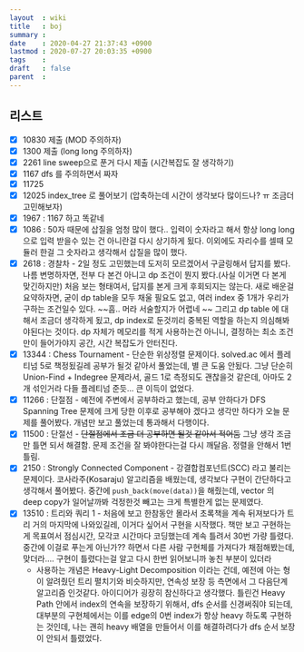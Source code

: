 ```yaml
---
layout  : wiki
title   : boj
summary : 
date    : 2020-04-27 21:37:43 +0900
lastmod : 2020-07-27 20:03:35 +0900
tags    : 
draft   : false
parent  : 
---
```


## 리스트
 * [X] 10830 제출 (MOD 주의하자)
 * [X] 1300 제출 (long long 주의하자)
 * [X] 2261 line sweep으로 푼거 다시 제출 (시간복잡도 잘 생각하기)
 * [X] 1167 dfs 를 주의하면서 짜자
 * [X] 11725
 * [X] 12025 index_tree 로 풀어보기 (압축하는데 시간이 생각보다 많이드나? ㅠ 조금더 고민해보자)
 * [X] 1967 : 1167 하고 똑같네
 * [X] 1086 : 50자 때문에 삽질을 엄청 많이 했다.. 입력이 숫자라고 해서 항상 long long 으로 입력 받을수 있는 건 아니란걸 다시 상기하게 됬다. 이외에도 자리수를 셀때 모듈러 한걸 그 숫자라고 생각해서 삽질을 많이 했다.
 * [X] 2618 : 경찰차 - 2일 정도 고민했는데 도저히 모르겠어서 구글링해서 답지를 봤다. 나름 변명하자면, 전부 다 본건 아니고 dp 조건이 뭔지 봤다.(사실 이거면 다 본게 맞긴하지만) 처음 보는 형태여서, 답지를 본게 크게 후회되지는 않는다. 새로 배운걸 요약하자면, 굳이 dp table을 모두 채울 필요도 없고, 여러 index 중 1개가 우리가 구하는 조건일수 있다. ~~흠.. 머라 서술할지가 어렵네 ~~ 그리고 dp table 에 대해서 조금더 생각하게 됬고, dp index로 둔것끼리 중복된 역할을 하는지 의심해봐야된다는 것이다. dp 자체가 메모리를 적게 사용하는건 아니니, 결정하는 최소 조건만이 들어가야지 공간, 시간 복잡도가 안터진다.
 * [X] 13344 : Chess Tournament - 단순한 위상정렬 문제이다. solved.ac 에서 플레티넘 5로 책정됬길레 공부가 될것 같아서 풀었는데, 별 큰 도움 안됬다. 그냥 단순히 Union-Find + Indegree 문제라서, 골드 1로 측정되도 괜찮을것 같은데, 아마도 2개 섞인거라 다들 플레티넘 준듯... 큰 이득이 없었다.
 * [X] 11266 : 단절점 - 예전에 주변에서 공부하라고 했는데, 공부 안하다가 DFS Spanning Tree 문제에 크게 당한 이후로 공부해야 겠다고 생각만 하다가 오늘 문제를 풀어봤다. 개념만 보고 풀었는데 통과해서 다행이다.
 * [X] 11500 : 단절선 - ~~단절점에서 조금 더 공부하면 될것 같아서 적어둠~~ 그냥 생각 조금만 틀면 되서 해결함. 문제 조건을 잘 봐야한다는걸 다시 깨달음. 정렬을 안해서 1번 틀림.
 * [X] 2150 : Strongly Connected Component - 강결합컴포넌트(SCC) 라고 불리는 문제이다. 코사라주(Kosaraju) 알고리즘을 배웠는데, 생각보다 구현이 간단하다고 생각해서 풀어봤다. 중간에 `push_back(move(data))`을 해줬는데, vector 의 deep copy가 일어날까봐 걱정한것 빼고는 크게 특별한게 없는 문제였다.
 * [X] 13510 : 트리와 쿼리 1 - 처음에 보고 한참동안 몰라서 초록책을 계속 뒤져보다가 트리 거의 마지막에 나와있길레, 이거다 싶어서 구현을 시작했다. 책만 보고 구현하는게 목표여서 점심시간, 모각코 시간마다 코딩했는데 계속 틀려서 30번 가량 틀렸다. 중간에 이걸로 푸는게 아닌가?? 하면서 다른 사람 구현체를 가져다가 채점해봤는데, 맞더라.... 구현이 틀렸다는걸 알고 다시 한번 읽어보니까 놓친 부분이 있더라
   * 사용하는 개념은 Heavy-Light Decomposition 이라는 건데, 예전에 아는 형이 알려줬던 트리 펼치기와 비슷하지만, 연속성 보장 등 측면에서 그 다음단계 알고리즘 인것같다. 아이디어가 굉장히 참신하다고 생각했다. 틀린건 Heavy Path 안에서 index의 연속을 보장하기 위해서, dfs 순서를 신경써줘야 되는데, 대부분의 구현체에서는 이를 edge의 0번 index가 항상 heavy 하도록 구현하는 것인데, 나는 괜히 heavy 배열을 만들어서 이를 해결하려다가 dfs 순서 보장이 안되서 틀렸었다.
